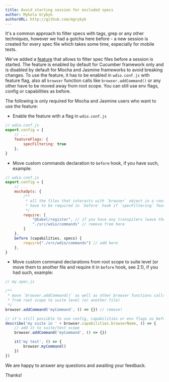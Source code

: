 ```yaml
---
title: Avoid starting session for excluded specs
author: Mykola Grybyk
authorURL: http://github.com/mgrybyk
---
```


It's a common approach to filter specs with tags, grep or any other techniques, however we had a gotcha here before - a new session is created for every spec file which takes some time, especially for mobile tests.

We've added a [feature](https://github.com/webdriverio/webdriverio/pull/4531) that allows to filter spec files before a session is started. The feature is enabled by default for Cucumber framework only and is disabled by default for Mocha and Jasmine frameworks to avoid breaking changes. To use the feature, it has to be enabled in `wdio.conf.js` with feature flag, also all `browser` function calls like `browser.addCommand()` or any other have to be moved away from root scope. You can still use env flags, config or capabilities as before.

The following is only required for Mocha and Jasmine users who want to use the feature:

- Enable the feature with a flag in `wdio.conf.js`
```js
// wdio.conf.js
export.config = {
    // ...
    featureFlags: {
        specFiltering: true
    },
}
```

- Move custom commands declaration to `before` hook, if you have such, example:
```js
// wdio.conf.js
export.config = {
    // ...
    mochaOpts: {
        /**
         * all the files that interacts with `browser` object in a root scope
         * have to be required in `before` hook if `specFiltering` feature is enabled.
         */
        require: [
            "@babel/register", // if you have any transpilers leave them as is
            "./src/wdio/commands" // remove from here
        ]
    },
    before (capabilities, specs) {
        require("./src/wdio/commands") // add here
    },
}
```
- Move custom command declarations from root scope to suite level (or move them to another file and require it in `before` hook, see 2.1), if you had such, example:
```js
// my.spec.js

/**
 * move `browser.addCommand()` as well as other browser functions calls
 * from root scope to suite level (or another file)
 */
browser.addCommand('myCommand', () => {}) // remove!

// it's still possible to use config, capabilities or env flags as before.
describe('my suite in ' + browser.capabilities.browserName, () => {
    // add it to suite/test scope
    browser.addCommand('myCommand', () => {})

    it('my test', () => {
        browser.myCommand()
    })
})
```

We are happy to answer any questions and awaiting your feedback.

Thanks!
